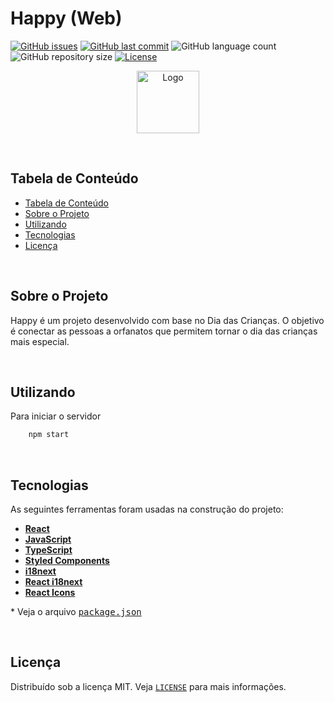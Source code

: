 # Happy (Web)

<!-- PROJECT SHIELDS -->

[![GitHub issues](https://img.shields.io/github/issues-raw/CarlosETB/happy-web.svg)](https://github.com/CarlosETB/happy-web/issues)
[![GitHub last commit](https://img.shields.io/github/last-commit/CarlosETB/happy-web.svg)](https://github.com/CarlosETB/happy-web/commits/master)
![GitHub language count](https://img.shields.io/github/languages/count/CarlosETB/happy-web?color=%2304D361)
![GitHub repository size](https://img.shields.io/github/repo-size/CarlosETB/happy-web)
[![License](https://img.shields.io/badge/license-MIT-brightgreen)](https://github.com/CarlosETB/happy-web/stargazers)

<!-- PROJECT LOGO -->

<p align="center">
    <img height="100px" src='./src/assets/image/logo.png' alt="Logo">
</p>

<br />

<!-- TABLE OF CONTENTS -->

## Tabela de Conteúdo

- [Tabela de Conteúdo](#tabela-de-conte%C3%BAdo)
- [Sobre o Projeto](#sobre-o-projeto)
- [Utilizando](#utilizando)
- [Tecnologias](#tecnologias)
- [Licença](#licen%C3%A7a)

<br />

<!-- ABOUT THE PROJECT -->

## Sobre o Projeto

Happy é um projeto desenvolvido com base no Dia das Crianças. O objetivo é conectar as pessoas a orfanatos que permitem tornar o dia das crianças mais especial.

<br />

<!-- USING -->

## Utilizando

Para iniciar o servidor

```sh
    npm start
```

<br />

## Tecnologias

As seguintes ferramentas foram usadas na construção do projeto:

- **[React](https://pt-br.reactjs.org/)**
- **[JavaScript](https://www.javascript.com/)**
- **[TypeScript](https://www.typescriptlang.org/)**
- **[Styled Components](https://styled-components.com/)**
- **[i18next](https://www.i18next.com/)**
- **[React i18next](https://www.i18next.com/)**
- **[React Icons](https://react-icons.github.io/react-icons/)**

\* Veja o arquivo <kbd>[package.json](./package.json)</kbd>

<br />

<!-- LICENSE -->

## Licença

Distribuído sob a licença MIT. Veja [`LICENSE`](./LICENSE) para mais informações.
